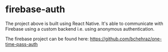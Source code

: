 # firebase-auth

The project above is built using React Native. It's able to communicate with Firebase using a custom backend i.e. using anonymous authentication.

The firebase project can be found here: https://github.com/bchehraz/one-time-pass-auth
